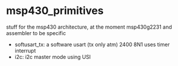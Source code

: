 msp430_primitives
=================

stuff for the msp430 architecture, at the moment msp430g2231 and assembler to be specific

- softusart_tx: a software usart (tx only atm) 2400 8N1 uses timer interrupt
- i2c: i2c master mode using USI
